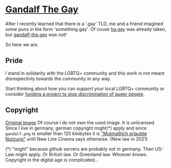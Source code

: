 # [Gandalf The Gay](https://gandalf-the.gay)

After I recently learned that there is a '.gay' TLD, 
me and a friend imagined some puns in the form 'something.gay'. 
Of couse [ha.gay](https://ha.gay) was already taken, but [gandalf-the.gay](https://gandalf-the.gay)
was not! 

So here we are.

## Pride
I stand in solidarity with the LGBTQ+ community and this work is not meant disrespectivly towards the community in any way. 

Start thinking about how you can support your local LGBTQ+ community or consider [funding a project to stop discrimination of queer people](https://www.google.com/search?q=lgbtq%20community%20unterst%C3%BCtzen).

## Copyright
[Original Image](https://lotr.fandom.com/wiki/Gandalf?file=Gandalf_the_Grey.jpg)
Of course I do not own the used image. It is unlicensed. 
Since I live in germany, german copyright might(*) apply and
since `gandalf.png` is smaller than 125 kilobytes
it is ["Mutmaßlich erlaubte Nutzung"](https://www.bgbl.de/xaver/bgbl/start.xav?startbk=Bundesanzeiger_BGBl&jumpTo=bgbl121s1204.pdf#__bgbl__%2F%2F*%5B%40attr_id%3D%27bgbl121s1204.pdf%27%5D__1626902599893) until 
New Line Cinema says otherwise. (New law in 2021)

(*) "might" because github servers are probably not in germany. Then US-Law might apply. Or British law. Or Greenland law. Whoever knows. 
Copyright in the digital age is complicated...

